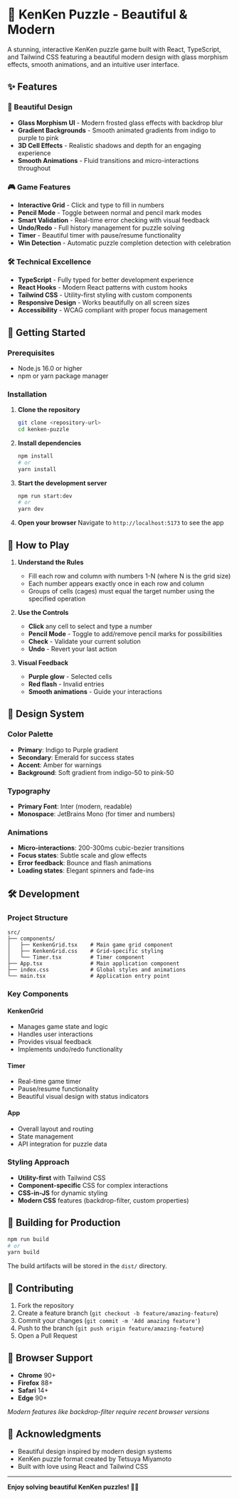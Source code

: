 # 🧩 KenKen Puzzle - Beautiful & Modern

A stunning, interactive KenKen puzzle game built with React, TypeScript, and Tailwind CSS featuring a beautiful modern design with glass morphism effects, smooth animations, and an intuitive user interface.

## ✨ Features

### 🎨 Beautiful Design

- **Glass Morphism UI** - Modern frosted glass effects with backdrop blur
- **Gradient Backgrounds** - Smooth animated gradients from indigo to purple to pink
- **3D Cell Effects** - Realistic shadows and depth for an engaging experience
- **Smooth Animations** - Fluid transitions and micro-interactions throughout

### 🎮 Game Features

- **Interactive Grid** - Click and type to fill in numbers
- **Pencil Mode** - Toggle between normal and pencil mark modes
- **Smart Validation** - Real-time error checking with visual feedback
- **Undo/Redo** - Full history management for puzzle solving
- **Timer** - Beautiful timer with pause/resume functionality
- **Win Detection** - Automatic puzzle completion detection with celebration

### 🛠 Technical Excellence

- **TypeScript** - Fully typed for better development experience
- **React Hooks** - Modern React patterns with custom hooks
- **Tailwind CSS** - Utility-first styling with custom components
- **Responsive Design** - Works beautifully on all screen sizes
- **Accessibility** - WCAG compliant with proper focus management

## 🚀 Getting Started

### Prerequisites

- Node.js 16.0 or higher
- npm or yarn package manager

### Installation

1. **Clone the repository**

   ```bash
   git clone <repository-url>
   cd kenken-puzzle
   ```

2. **Install dependencies**

   ```bash
   npm install
   # or
   yarn install
   ```

3. **Start the development server**

   ```bash
   npm run start:dev
   # or
   yarn dev
   ```

4. **Open your browser**
   Navigate to `http://localhost:5173` to see the app

## 🎯 How to Play

1. **Understand the Rules**

   - Fill each row and column with numbers 1-N (where N is the grid size)
   - Each number appears exactly once in each row and column
   - Groups of cells (cages) must equal the target number using the specified operation

2. **Use the Controls**

   - **Click** any cell to select and type a number
   - **Pencil Mode** - Toggle to add/remove pencil marks for possibilities
   - **Check** - Validate your current solution
   - **Undo** - Revert your last action

3. **Visual Feedback**
   - **Purple glow** - Selected cells
   - **Red flash** - Invalid entries
   - **Smooth animations** - Guide your interactions

## 🎨 Design System

### Color Palette

- **Primary**: Indigo to Purple gradient
- **Secondary**: Emerald for success states
- **Accent**: Amber for warnings
- **Background**: Soft gradient from indigo-50 to pink-50

### Typography

- **Primary Font**: Inter (modern, readable)
- **Monospace**: JetBrains Mono (for timer and numbers)

### Animations

- **Micro-interactions**: 200-300ms cubic-bezier transitions
- **Focus states**: Subtle scale and glow effects
- **Error feedback**: Bounce and flash animations
- **Loading states**: Elegant spinners and fade-ins

## 🛠 Development

### Project Structure

```
src/
├── components/
│   ├── KenkenGrid.tsx    # Main game grid component
│   ├── KenkenGrid.css    # Grid-specific styling
│   └── Timer.tsx         # Timer component
├── App.tsx               # Main application component
├── index.css             # Global styles and animations
└── main.tsx              # Application entry point
```

### Key Components

#### KenkenGrid

- Manages game state and logic
- Handles user interactions
- Provides visual feedback
- Implements undo/redo functionality

#### Timer

- Real-time game timer
- Pause/resume functionality
- Beautiful visual design with status indicators

#### App

- Overall layout and routing
- State management
- API integration for puzzle data

### Styling Approach

- **Utility-first** with Tailwind CSS
- **Component-specific** CSS for complex interactions
- **CSS-in-JS** for dynamic styling
- **Modern CSS** features (backdrop-filter, custom properties)

## 🚀 Building for Production

```bash
npm run build
# or
yarn build
```

The build artifacts will be stored in the `dist/` directory.

## 🤝 Contributing

1. Fork the repository
2. Create a feature branch (`git checkout -b feature/amazing-feature`)
3. Commit your changes (`git commit -m 'Add amazing feature'`)
4. Push to the branch (`git push origin feature/amazing-feature`)
5. Open a Pull Request

## 📱 Browser Support

- **Chrome** 90+
- **Firefox** 88+
- **Safari** 14+
- **Edge** 90+

_Modern features like backdrop-filter require recent browser versions_

## 🎉 Acknowledgments

- Beautiful design inspired by modern design systems
- KenKen puzzle format created by Tetsuya Miyamoto
- Built with love using React and Tailwind CSS

---

**Enjoy solving beautiful KenKen puzzles! 🧩✨**
